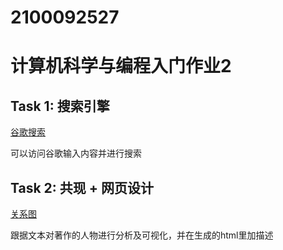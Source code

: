 # 2100092527
<!DOCTYPE html>
<html>
<body>
    <h1>计算机科学与编程入门作业2</h1>
    <h2>Task 1: 搜索引擎</h2>
     <a target="_blank" href="https://jamalsamatova.github.io/hw1.html">谷歌搜索</a>
    <p>可以访问谷歌输入内容并进行搜索</p>
    <h2>Task 2: 共现 + 网页设计</h2>
    <a target="_blank" href="https://jamalsamatova.github.io/threekingdoms_relations.html">关系图</a>
    <p>跟据文本对著作的人物进行分析及可视化，并在生成的html里加描述</p>
</body>
</html>
